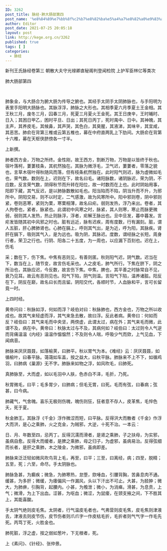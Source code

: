 ```yaml
---
ID: 3262
post_title: 脉经·肺大肠部第四
post_name: '%e8%84%89%e7%bb%8f%c2%b7%e8%82%ba%e5%a4%a7%e8%82%a0%e9%83%a8%e7%ac%ac%e5%9b%9b'
author: Editor
post_date: 2021-07-25 20:05:18
layout: post
link: http://kege.org.cn/3262
published: true
tags: [ ]
categories:
  - 脉经
---
```

新刊王氏脉经卷第三
朝散大夫守光禄卿直秘阁判登闻检院
上护军臣林亿等类次

肺大肠部第四

&nbsp;
<p class="content">肺象金，与大肠合为腑<span class="emphasis_small">大肠为传导之腑也。</span>其经手太阴<span class="emphasis_small">手太阴肺脉也，</span>与手阳明为表里<span class="emphasis_small">手阳明大肠脉也。</span>其脉浮<span class="emphasis_small">浮，肺脉之大形也。</span>其相季夏六月<span class="emphasis_small">季夏土王金相。</span>其王秋三月，废冬三月，囚春三月，死夏三月<span class="emphasis_small">夏火王金死。</span>其王日庚辛，王时晡时、日入；其困日甲乙，困时平旦、日出；其死日丙丁，死时禺中、日中。其神魄，其主声，其养皮毛，其候鼻，其声哭，其色白，其臭腥，其液涕，其味辛，其宜咸，其恶苦。肺俞在背第三椎<span class="emphasis_small">或云第五椎也，</span>募在中府<span class="emphasis_small">直两乳上下肋间。</span>大肠俞在背第十六椎，募在天枢<span class="emphasis_small">侠脐傍各一寸半。</span></p>
<p class="content">上新撰。</p>
<p class="content">肺者西方金，万物之所终。<span class="emphasis_small">金性刚，故王西方，割断万物，万物是以皆终于秋也。</span>宿叶落柯，萋萋枝条，其杌然独在。其脉为微浮毛，卫气迟，<span class="emphasis_small">萋萋者，零落之貌也，言草木宿叶得秋</span><span class="emphasis_small">随风而落，但有枝条杌然独在。此时阳气则迟，脉为虚微如毛也，</span>荣气数。数则在上，迟则在下，故名曰毛。<span class="emphasis_small">诸阳脉数，诸阴脉迟，荣为阴，不应数，反言荣气数，阴得秋节而升转在阳位，故一时数而在上也。此时阴始用事，阳即下藏，其气反迟，是以肺脉数散如毛也。</span>阳当陷而不陷，阴当升而不升，为邪所中。<span class="emphasis_small">阴阳交易，则不以时定，二气感激，故为风寒所中。</span>阳中邪则卷，阴中邪则紧，卷则恶寒，紧则为栗，寒栗相薄，故名曰疟。弱则发热，浮乃来出。<span class="emphasis_small">卷者，其人拘卷也，紧者，脉紧也。此谓初中风寒之时，脉紧，其人则寒，寒止而脉更微弱，弱则其人发热，热止则脉浮，浮者，疟解王脉出也。</span>旦中旦发，暮中暮发。<span class="emphasis_small">言疟发皆随其初中风邪之时也。</span>脏有远近，脉有迟疾，周有度数，行有漏刻。<span class="emphasis_small">脏，谓人五脏，肝心脾肺肾也。心肺在膈上，呼则其气出，是为近，呼为阳，其脉疾。肾肝在膈下，吸则其气入，是为远也。吸为阴，其脉迟。度数，谓经脉之长短。周身行者，荣卫之行也。行阴、阳各二十五度，为一周也，以应漏下百刻也。</span>迟在上，伤毛</p>
<p class="content">采；数在下，伤下焦。中焦有恶则见，有善则匿。<span class="emphasis_small">秋则阳气迟，阴气数。迟当在下，数当在上，随节变，故言伤毛采也。人之皮毛，肺气所行。下焦在脐下，阴之所治也，其脉应迟，今反数，故言伤下焦。中焦，脾也，其平善之时脉常自不见，衰乃见耳。故云有恶则见也。</span>阳气下陷，阴气则温。<span class="emphasis_small">言阳气下陷，温养诸脏。</span>阳反在下，阴反在巅，故名曰长而且留。<span class="emphasis_small">阴阳交代，各顺时节，人血脉和平，言可长留竟一时。</span></p>
<p class="content">上四时经。</p>
<p class="content">黄帝问曰：秋脉如浮，何如而浮？岐伯对曰：秋脉肺也，西方金也，万物之所以收成也。故其气来轻虚而浮，其气来急去散，故曰浮。反此者病。黄帝曰：何如而反？岐伯曰：其气来毛而中央坚，两傍虚，此谓太过，病在外；其气来毛而微，此谓不及，病在中。黄帝曰：秋脉太过与不及，其病何如？岐伯曰：太过则令人气逆而背痛温温<span class="emphasis_small">《内经》温温作愠愠</span>然；不及则令人喘，呼吸少气而欬，上气见血，下闻病音。</p>
<p class="content">肺脉来厌厌聂聂，如落榆荚，曰肺平。秋以胃气为本。<span class="emphasis_small">《难经》云：厌厌聂聂，如循榆叶，曰春平脉。蔼蔼如车盖，按之益大，曰秋平脉。</span>肺脉来不上不下，如循鸡羽，曰肺病<span class="emphasis_small">《巢源》无不字。</span>肺脉来如物之浮，如风吹毛，曰肺死。</p>
<p class="content">真肺脉至，大而虚，如以毛羽中人肤，色赤白不泽，毛折，乃死。</p>
<p class="content">秋胃微毛，曰平；毛多胃少，曰肺病；但毛无胃，曰死。毛而有弦，曰春病；弦甚，曰今病。</p>
<p class="content">肺藏气，气舍魄。喜乐无极则伤魄，魄伤则狂，狂者意不存人，皮革焦，毛悴色夭，死于夏。</p>
<p class="content">秋金肺王。其脉浮<span class="emphasis_small">《千金》浮作微</span>涩而短，曰平脉。反得洪大而散者<span class="emphasis_small">《千金》作浮大而洪，</span>是心之乘肺，火之克金，为贼邪，大逆，十死不治。<span class="emphasis_small">一本云：</span></p>
<p class="content"><span class="emphasis_small">日、月、年数至四，忌丙丁。</span>反得沉濡而滑者，是肾之乘肺，子之扶母，为实邪，虽病自愈。反得大而缓者，是脾之乘肺，母之归子，为虚邪，虽病易治。反得弦细而长者，是肝之乘肺，木之陵金，为微邪，虽病即差。</p>
<p class="content">肺脉来泛泛轻如微风吹鸟背上毛，再至，曰平；三至，曰离经，病；四至，脱精；五至，死；六至，命尽。手太阴脉也。</p>
<p class="content">肺脉急甚，为癫疾；微急，为肺寒热，怠堕，欬唾血，引腰背胸，苦鼻息肉不通。缓甚，为多肝；微缓，为痿偏风<span class="emphasis_small">一作漏风，</span>头以下汗出不可止。大甚，为胫肿；微大，为肺痹，引胸背，起腰内。小甚，为飧泄；微小，为消瘅。滑甚，为息贲，上气；微滑，为上下出血。涩甚，为呕血；微涩，为鼠瘘，在颈支掖之间，下不胜其上，其能喜酸。</p>
<p class="content">手太阴气绝则皮毛焦。太阴者，行气温皮毛者也，气弗营则皮毛焦，皮毛焦则津液去，津液去则皮节伤，皮节伤者则爪<span class="emphasis_small">爪字一作皮</span>枯毛折，毛折者则气<span class="emphasis_small">气字一作毛</span>先死。丙笃丁死，火胜金也。</p>
<p class="content">肺死脏，浮之虚，按之弱如葱叶，下无根者，死。</p>
<p class="content">上《素问》、《针经》、张仲景。</p>